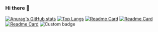 ### Hi there 👋

<!--
**ali-azimzadeh/Ali-Azimzadeh** is a ✨ _special_ ✨ repository because its `README.md` (this file) appears on your GitHub profile.

Here are some ideas to get you started:

- 🔭 I’m currently working on ...
- 🌱 I’m currently learning ...
- 👯 I’m looking to collaborate on ...
- 🤔 I’m looking for help with ...
- 💬 Ask me about ...
- 📫 How to reach me: ...
- 😄 Pronouns: ...
- ⚡ Fun fact: ...
-->
[![Anurag's GitHub stats](https://github-readme-stats.vercel.app/api?username=ali-azimzadeh)](https://github.com/anuraghazra/github-readme-stats)
[![Top Langs](https://github-readme-stats.vercel.app/api/top-langs/?username=ali-azimzadeh)](https://github.com/anuraghazra/github-readme-stats)
[![Readme Card](https://github-readme-stats.vercel.app/api/pin/?username=ali-azimzadeh&repo=LEARNING_TOAST-CSHARP)](https://github.com/anuraghazra/github-readme-stats)
[![Readme Card](https://github-readme-stats.vercel.app/api/pin/?username=ali-azimzadeh&repo=LEARNING_TYPED_DATASET)](https://github.com/anuraghazra/github-readme-stats)
[![Readme Card](https://github-readme-stats.vercel.app/api/pin/?username=ali-azimzadeh&repo=LEARNING_ENCRYPT_CONNECTION_STRING)](https://github.com/anuraghazra/github-readme-stats)
![Custom badge](https://img.shields.io/badge/Job%20Title-C%23%20Developer%20--%20Desktop%20--%20Web%20Developer%20--%20IOT%20Solutions-red)

